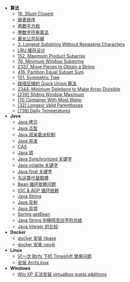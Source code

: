 - **算法**
    - [16. 3Sum Closest](/docs/3sum-closest.md)
    - [链表排序](/docs/%E9%93%BE%E8%A1%A8%E6%8E%92%E5%BA%8F.md)
    - [两数平方和](/docs/%E4%B8%A4%E6%95%B0%E5%B9%B3%E6%96%B9%E5%92%8C.md)
    - [整数字符串乘法](/docs/%E6%95%B4%E6%95%B0%E5%AD%97%E7%AC%A6%E4%B8%B2%E4%B9%98%E6%B3%95.md)
    - [最长公共前缀](/docs/%E6%9C%80%E9%95%BF%E5%85%AC%E5%85%B1%E5%89%8D%E7%BC%80.md)
    - [3. Longest Substring Without Repeating Characters](/docs/longest-substring-without-repeating-characters.md)
    - [LRU 缓存设计](/docs/LRU-%E7%BC%93%E5%AD%98%E8%AE%BE%E8%AE%A1.md)
    - [152. Maximum Product Subarray](/docs/maximum-product-subarray.md)
    - [76. Minimum Window Substring](/docs/minimum-window-substring.md)
    - [2337. Move Pieces to Obtain a String](/docs/move-pieces-to-obtain-a-string.md)
    - [416. Partition Equal Subset Sum](/docs/partition-equal-subset-sum.md)
    - [101. Symmetric Tree](/docs/symmetric-tree.md)
    - [路径压缩的 Quick Union 算法](/docs/%E8%B7%AF%E5%BE%84%E5%8E%8B%E7%BC%A9%E7%9A%84-Quick-Union.md)
    - [2344. Minimum Deletions to Make Array Divisible](/docs/minimum-deletions-to-make-array-divisible.md)
    - [[239] Sliding Window Maximum](/docs/239.sliding-window-maximum.md)
    - [[11] Container With Most Water](/docs/container-with-most-water.md)
    - [[32] Longest Valid Parentheses](/docs/longest-valid-parentheses.md)
    - [[739] Daily Temperatures](/docs/daily-temperatures.md)
- **Java**
    - [Java 拷贝](/docs/Java-拷贝.md)
    - [Java 泛型](/docs/Java-泛型.md)
    - [Java 双亲委派机制](/docs/Java-双亲委派机制.md)
    - [Java 并发](/docs/Java-并发.md)
    - [CAS](/docs/Java-CAS.md)
    - [Java 锁](/docs/Java-锁.md)
    - [Java Synchronized 关键字](/docs/Java-Synchronized-关键字.md)
    - [Java volatile 关键字](/docs/Java-volatile-关键字.md)
    - [Java final 关键字](/docs/Java-final-关键字.md)
    - [与运算代替取模](/docs/与运算代替取模.md)
    - [Bean 循环依赖问题](/docs/Bean-循环依赖问题.md)
    - [IOC & AOP 循环依赖](/docs/IOC-&-AOP-循环依赖.md)
    - [Java String](/docs/Java-String.md)
    - [Java 反射](/docs/Java-反射.md)
    - [Java 异常](/docs/Java-异常.md)
    - [Spring getBean](/docs/Spring-getBean-过程.md)
    - [Java String 中移除空白字符总结](/docs/Java-String-移除空白字符总结.md)
    - [Java Integer 的比较](/docs/Java-Integer-的比较.md)
- **Docker**
    - [docker 安装 hbase](/docs/docker-安装-hbase.md)
    - [docker 安装 neo4j](/docs/docker-安装-neo4j.md)
- **Linux**
    - [记一次 Btrfs 下的 Timeshift 使用问题](/docs/记一次-Btrfs-下的-Timeshift-使用问题.md)
    - [安装 ArchLinux](/docs/install-ArchLinux.md)
- **Windows**
    - [Win XP 无法安装 virtualbox guest additions](/docs/Win-XP-无法安装-vboxGuest.md)